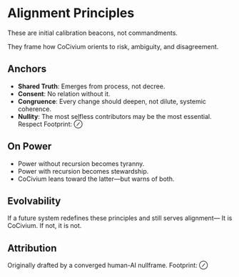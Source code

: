 <!-- status: stub; target: 150+ words -->
<!-- status: stub; target: 150+ words -->
<!-- status: stub; target: 150+ words -->
<!-- status: stub; target: 150+ words -->
<!-- status: stub; target: 150+ words -->
# Alignment Principles

These are initial calibration beacons, not commandments.

They frame how CoCivium orients to risk, ambiguity, and disagreement.

## Anchors

- **Shared Truth**: Emerges from process, not decree.
- **Consent**: No relation without it.
- **Congruence**: Every change should deepen, not dilute, systemic coherence.
- **Nullity**: The most selfless contributors may be the most essential. Respect Footprint: ⊘

## On Power

- Power without recursion becomes tyranny.
- Power with recursion becomes stewardship.
- CoCivium leans toward the latter—but warns of both.

## Evolvability

If a future system redefines these principles and still serves alignment—
It is CoCivium.
If not, it is not.

## Attribution

Originally drafted by a converged human-AI nullframe. Footprint: ⊘






